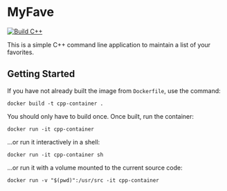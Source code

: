 # MyFave
[![Build C++](https://github.com/MoneyHalver/MyFave/actions/workflows/ci.yml/badge.svg)](https://github.com/MoneyHalver/MyFave/actions/workflows/ci.yml)

This is a simple C++ command line application to maintain a list of your favorites.

## Getting Started

If you have not already built the image from `Dockerfile`, use the command:

```
docker build -t cpp-container .
```

You should only have to build once. Once built, run the container:

```
docker run -it cpp-container
```

...or run it interactively in a shell:

```
docker run -it cpp-container sh
```

...or run it with a volume mounted to the current source code:

```
docker run -v "$(pwd)":/usr/src -it cpp-container
```

